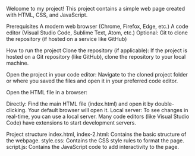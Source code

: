Welcome to my project!
This project contains a simple web page created with HTML, CSS, and JavaScript.

Prerequisites
A modern web browser (Chrome, Firefox, Edge, etc.)
A code editor (Visual Studio Code, Sublime Text, Atom, etc.)
Optional: Git to clone the repository (if hosted on a service like GitHub)

How to run the project
Clone the repository (if applicable):
If the project is hosted on a Git repository (like GitHub), clone the repository to your local machine.

Open the project in your code editor:
Navigate to the cloned project folder or where you saved the files and open it in your preferred code editor.

Open the HTML file in a browser:

Directly: Find the main HTML file (index.html) and open it by double-clicking. Your default browser will open it.
Local server: To see changes in real-time, you can use a local server. Many code editors (like Visual Studio Code) have extensions to start development servers.

Project structure
index.html, index-2.html: Contains the basic structure of the webpage.
style.css: Contains the CSS style rules to format the page.
script.js: Contains the JavaScript code to add interactivity to the page.
